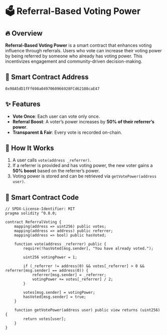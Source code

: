 # 🗳️ Referral-Based Voting Power

## 🔥 Overview
**Referral-Based Voting Power** is a smart contract that enhances voting influence through referrals. Users who vote can increase their voting power by being referred by someone who already has voting power. This incentivizes engagement and community-driven decision-making.

## 📜 Smart Contract Address  
`0x98A5dD1fFf698a0497060966928FCd62108caE47`

## ✨ Features
- **Vote Once**: Each user can vote only once.  
- **Referral Boost**: A voter’s power increases by **50% of their referrer’s power**.  
- **Transparent & Fair**: Every vote is recorded on-chain.  

## 🚀 How It Works
1. A user calls `vote(address _referrer)`.  
2. If a referrer is provided and has voting power, the new voter gains a **50% boost** based on the referrer’s power.  
3. Voting power is stored and can be retrieved via `getVotePower(address user)`.  

## 🔧 Smart Contract Code
```solidity
// SPDX-License-Identifier: MIT
pragma solidity ^0.8.0;

contract ReferralVoting {
    mapping(address => uint256) public votes;
    mapping(address => address) public referrer;
    mapping(address => bool) public hasVoted;

    function vote(address _referrer) public {
        require(!hasVoted[msg.sender], "You have already voted.");

        uint256 votingPower = 1;

        if (_referrer != address(0) && votes[_referrer] > 0 && referrer[msg.sender] == address(0)) {
            referrer[msg.sender] = _referrer;
            votingPower += votes[_referrer] / 2;
        }

        votes[msg.sender] = votingPower;
        hasVoted[msg.sender] = true;
    }

    function getVotePower(address user) public view returns (uint256) {
        return votes[user];
    }
}
